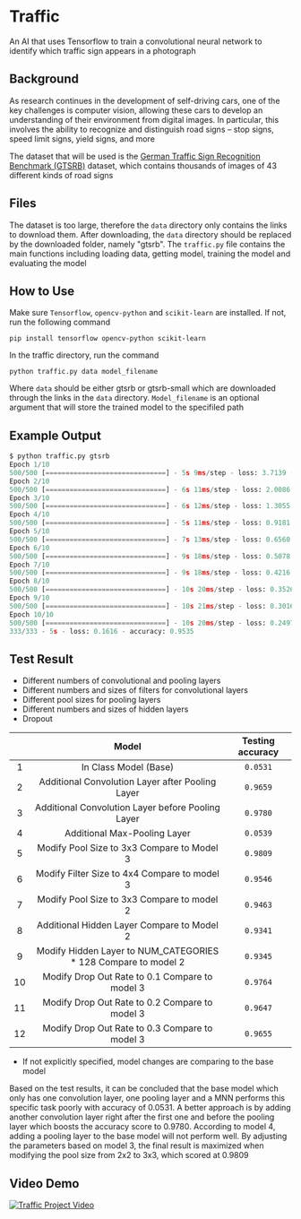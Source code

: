 # Traffic

An AI that uses Tensorflow to train a convolutional neural network to identify which traffic sign appears in a photograph

## Background

As research continues in the development of self-driving cars, one of the key challenges is computer vision, allowing these cars to develop an understanding of their environment from digital images. In particular, this involves the ability to recognize and distinguish road signs – stop signs, speed limit signs, yield signs, and more

The dataset that will be used is the [German Traffic Sign Recognition Benchmark (GTSRB)](https://benchmark.ini.rub.de/?section=gtsrb&subsection=news) dataset, which contains thousands of images of 43 different kinds of road signs

## Files

The dataset is too large, therefore the `data` directory only contains the links to download them. After downloading, the `data` directory should be replaced by the downloaded folder, namely "gtsrb". The `traffic.py` file contains the main functions including loading data, getting model, training the model and evaluating the model

## How to Use

Make sure `Tensorflow`, `opencv-python` and `scikit-learn` are installed. If not, run the following command

`pip install tensorflow opencv-python scikit-learn`

In the traffic directory, run the command

`python traffic.py data model_filename`

Where `data` should be either gtsrb or gtsrb-small which are downloaded through the links in the `data` directory. `Model_filename` is an optional argument that will store the trained model to the specifiled path

## Example Output

```python
$ python traffic.py gtsrb
Epoch 1/10
500/500 [==============================] - 5s 9ms/step - loss: 3.7139 - accuracy: 0.1545
Epoch 2/10
500/500 [==============================] - 6s 11ms/step - loss: 2.0086 - accuracy: 0.4082
Epoch 3/10
500/500 [==============================] - 6s 12ms/step - loss: 1.3055 - accuracy: 0.5917
Epoch 4/10
500/500 [==============================] - 5s 11ms/step - loss: 0.9181 - accuracy: 0.7171
Epoch 5/10
500/500 [==============================] - 7s 13ms/step - loss: 0.6560 - accuracy: 0.7974
Epoch 6/10
500/500 [==============================] - 9s 18ms/step - loss: 0.5078 - accuracy: 0.8470
Epoch 7/10
500/500 [==============================] - 9s 18ms/step - loss: 0.4216 - accuracy: 0.8754
Epoch 8/10
500/500 [==============================] - 10s 20ms/step - loss: 0.3526 - accuracy: 0.8946
Epoch 9/10
500/500 [==============================] - 10s 21ms/step - loss: 0.3016 - accuracy: 0.9086
Epoch 10/10
500/500 [==============================] - 10s 20ms/step - loss: 0.2497 - accuracy: 0.9256
333/333 - 5s - loss: 0.1616 - accuracy: 0.9535
```

## Test Result

- Different numbers of convolutional and pooling layers
- Different numbers and sizes of filters for convolutional layers
- Different pool sizes for pooling layers
- Different numbers and sizes of hidden layers
- Dropout

|     |                              Model                              | Testing accuracy |
| :-: | :-------------------------------------------------------------: | :--------------: |
|  1  |                      In Class Model (Base)                      |     `0.0531`     |
|  2  |        Additional Convolution Layer after Pooling Layer         |     `0.9659`     |
|  3  |        Additional Convolution Layer before Pooling Layer        |     `0.9780`     |
|  4  |                  Additional Max-Pooling Layer                   |     `0.0539`     |
|  5  |           Modify Pool Size to 3x3 Compare to Model 3            |     `0.9809`     |
|  6  |          Modify Filter Size to 4x4 Compare to model 3           |     `0.9546`     |
|  7  |           Modify Pool Size to 3x3 Compare to model 2            |     `0.9463`     |
|  8  |           Additional Hidden Layer Compare to Model 2            |     `0.9341`     |
|  9  | Modify Hidden Layer to NUM_CATEGORIES \* 128 Compare to model 2 |     `0.9345`     |
| 10  |         Modify Drop Out Rate to 0.1 Compare to model 3          |     `0.9764`     |
| 11  |         Modify Drop Out Rate to 0.2 Compare to model 3          |     `0.9647`     |
| 12  |         Modify Drop Out Rate to 0.3 Compare to model 3          |     `0.9655`     |

- If not explicitly specified, model changes are comparing to the base model

Based on the test results, it can be concluded that the base model which only has one convolution layer, one pooling layer and a MNN performs this specific task poorly with accuracy of 0.0531. A better approach is by adding another convolution layer right after the first one and before the pooling layer which boosts the accuracy score to 0.9780. According to model 4, adding a pooling layer to the base model will not perform well. By adjusting the parameters based on model 3, the final result is maximized when modifying the pool size from 2x2 to 3x3, which scored at 0.9809

## Video Demo

[![Traffic Project Video](https://img.youtube.com/vi/IHxHY1ztV1c/0.jpg)](https://youtu.be/IHxHY1ztV1c)

